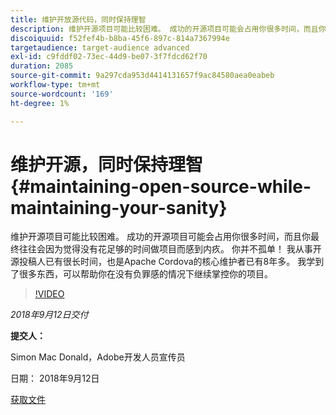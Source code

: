 ```yaml
---
title: 维护开放源代码，同时保持理智
description: 维护开源项目可能比较困难。 成功的开源项目可能会占用你很多时间，而且你最终往往会因为觉得没有花足够的时间做项目而感到内疚。 学习一些有助于您在项目上保持领先地位而不产生负罪感的东西。
discoiquuid: f52fef4b-b8ba-45f6-897c-814a7367994e
targetaudience: target-audience advanced
exl-id: c9fddf02-73ec-44d9-be07-3f7fdcd62f70
duration: 2085
source-git-commit: 9a297cda953d4414131657f9ac84580aea0eabeb
workflow-type: tm+mt
source-wordcount: '169'
ht-degree: 1%

---
```


# 维护开源，同时保持理智{#maintaining-open-source-while-maintaining-your-sanity}

维护开源项目可能比较困难。 成功的开源项目可能会占用你很多时间，而且你最终往往会因为觉得没有花足够的时间做项目而感到内疚。 你并不孤单！ 我从事开源投稿人已有很长时间，也是Apache Cordova的核心维护者已有8年多。 我学到了很多东西，可以帮助你在没有负罪感的情况下继续掌控你的项目。

>[!VIDEO](https://video.tv.adobe.com/v/23713/?quality=9)

*2018年9月12日交付*

**提交人：**

Simon Mac Donald，Adobe开发人员宣传员

日期： 2018年9月12日

[获取文件](assets/maintaining-open-source-while-maintaining-your-sanity-gems-091218.pdf)

<!--
[Get back to the Overview](https://helpx.adobe.com/experience-manager/kt/eseminars/gems/aem-index.html)
-->
